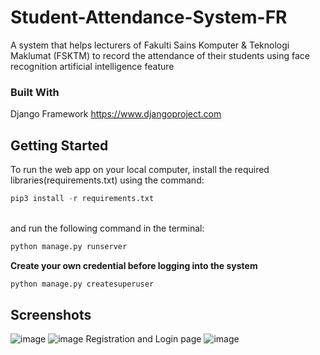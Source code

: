 ﻿# Student-Attendance-System-FR
 
 A system that helps lecturers of Fakulti Sains Komputer & Teknologi Maklumat (FSKTM) to record the attendance of their students using face recognition artificial intelligence feature

### Built With

Django Framework https://www.djangoproject.com

## Getting Started

To run the web app on your local computer, install the required libraries(requirements.txt) using the command:

```python
pip3 install -r requirements.txt
``` 
<br>and run the following command in the terminal:<br>
```python
python manage.py runserver
``` 

**Create your own credential before logging into the system**<br/>

```python
python manage.py createsuperuser
```

## Screenshots
![image](https://user-images.githubusercontent.com/17215151/206468060-16406f4b-8fb4-4d07-9742-38e7aa572bc3.png)
![image](https://user-images.githubusercontent.com/17215151/206468084-31739e95-cad3-4c92-aa51-55aea276bb2d.png)
Registration and Login page
![image](https://user-images.githubusercontent.com/17215151/206468137-a5328ce9-9b5a-406b-8586-78f0a8c61e5b.png)
